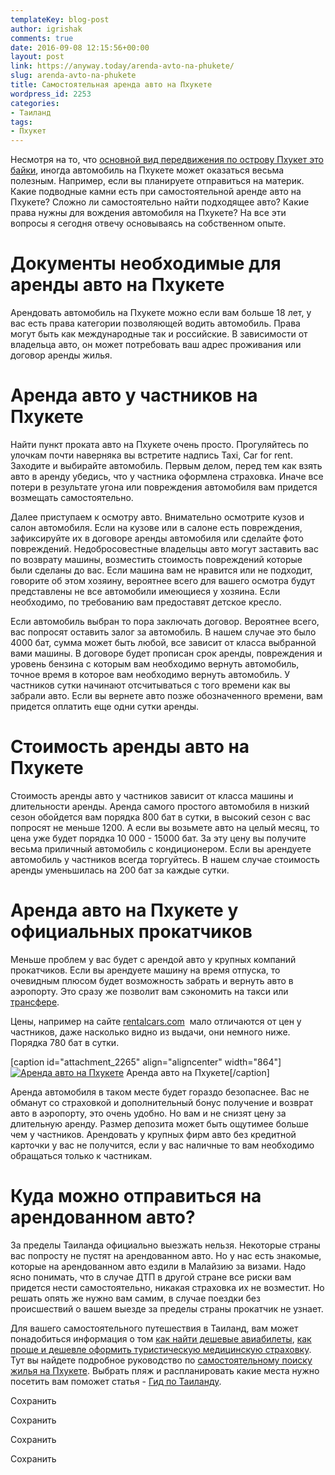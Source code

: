```yaml
---
templateKey: blog-post
author: igrishak
comments: true
date: 2016-09-08 12:15:56+00:00
layout: post
link: https://anyway.today/arenda-avto-na-phukete/
slug: arenda-avto-na-phukete
title: Самостоятельная аренда авто на Пхукете
wordpress_id: 2253
categories:
- Таиланд
tags:
- Пхукет
---
```


Несмотря на то, что [основной вид передвижения по острову Пхукет это байки](https://anyway.today/arenda-baika-na-phukete/), иногда автомобиль на Пхукете может оказаться весьма полезным. Например, если вы планируете отправиться на материк. Какие подводные камни есть при самостоятельной аренде авто на Пхукете? Сложно ли самостоятельно найти подходящее авто? Какие права нужны для вождения автомобиля на Пхукете? На все эти вопросы я сегодня отвечу основываясь на собственном опыте.




<!-- more -->





# Документы необходимые для аренды авто на Пхукете




Арендовать автомобиль на Пхукете можно если вам больше 18 лет, у вас есть права категории позволяющей водить автомобиль. Права могут быть как международные так и российские. В зависимости от владельца авто, он может потребовать ваш адрес проживания или договор аренды жилья.





# Аренда авто у частников на Пхукете




Найти пункт проката авто на Пхукете очень просто. Прогуляйтесь по улочкам почти наверняка вы встретите надпись Taxi, Car for rent. Заходите и выбирайте автомобиль. Первым делом, перед тем как взять авто в аренду убедись, что у частника оформлена страховка. Иначе все потери в результате угона или повреждения автомобиля вам придется возмещать самостоятельно.




Далее приступаем к осмотру авто. Внимательно осмотрите кузов и салон автомобиля. Если на кузове или в салоне есть повреждения, зафиксируйте их в договоре аренды автомобиля или сделайте фото повреждений. Недобросовестные владельцы авто могут заставить вас по возврату машины, возместить стоимость повреждений которые были сделаны до вас. Если машина вам не нравится или не подходит, говорите об этом хозяину, вероятнее всего для вашего осмотра будут представлены не все автомобили имеющиеся у хозяина. Если необходимо, по требованию вам предоставят детское кресло.




Если автомобиль выбран то пора заключать договор. Вероятнее всего, вас попросят оставить залог за автомобиль. В нашем случае это было 4000 бат, сумма может быть любой, все зависит от класса выбранной вами машины. В договоре будет прописан срок аренды, повреждения и уровень бензина с которым вам необходимо вернуть автомобиль, точное время в которое вам необходимо вернуть автомобиль. У частников сутки начинают отсчитываться с того времени как вы забрали авто. Если вы вернете авто позже обозначенного времени, вам придется оплатить еще одни сутки аренды.





# Стоимость аренды авто на Пхукете




Стоимость аренды авто у частников зависит от класса машины и длительности аренды. Аренда самого простого автомобиля в низкий сезон обойдется вам порядка 800 бат в сутки, в высокий сезон с вас попросят не меньше 1200. А если вы возьмете авто на целый месяц, то цена уже будет порядка 10 000 - 15000 бат. За эту цену вы получите весьма приличный автомобиль с кондиционером. Если вы арендуете автомобиль у частников всегда торгуйтесь. В нашем случае стоимость аренды уменьшилась на 200 бат за каждые сутки.





# Аренда авто на Пхукете у официальных прокатчиков




Меньше проблем у вас будет с арендой авто у крупных компаний прокатчиков. Если вы арендуете машину на время отпуска, то очевидным плюсом будет возможность забрать и вернуть авто в аэропорту. Это сразу же позволит вам сэкономить на такси или [трансфере](https://c1.travelpayouts.com/click?shmarker=14510&promo_id=151&source_type=link&type=click).




Цены, например на сайте [rentalcars.com](https://c13.travelpayouts.com/click?shmarker=14510&promo_id=456&source_type=link&type=click)  мало отличаются от цен у частников, даже насколько видно из выдачи, они немного ниже. Порядка 780 бат в сутки.




[caption id="attachment_2265" align="aligncenter" width="864"][![Аренда авто на Пхукете](https://anyway.today/wp-content/uploads/2016/09/TaiRentacar.png)](https://c13.travelpayouts.com/click?shmarker=14510&promo_id=456&source_type=link&type=click) Аренда авто на Пхукете[/caption]


Аренда автомобиля в таком месте будет гораздо безопаснее. Вас не обманут со страховкой и дополнительный бонус получение и возврат авто в аэропорту, это очень удобно. Но вам и не снизят цену за длительную аренду. Размер депозита может быть ощутимее больше чем у частников. Арендовать у крупных фирм авто без кредитной карточки у вас не получится, если у вас наличные то вам необходимо обращаться только к частникам.





# Куда можно отправиться на арендованном авто?




За пределы Таиланда официально выезжать нельзя. Некоторые страны вас попросту не пустят на арендованном авто. Но у нас есть знакомые, которые на арендованном авто ездили в Малайзию за визами. Надо ясно понимать, что в случае ДТП в другой стране все риски вам придется нести самостоятельно, никакая страховка их не возместит. Но решать опять же нужно вам самим, в случае поездки без происшествий о вашем выезде за пределы страны прокатчик не узнает.






Для вашего самостоятельного путешествия в Таиланд, вам может понадобиться информация о том [как найти дешевые авиабилеты](https://anyway.today/kak-naiti-deshevie-aviabileti/),  [как проще и дешевле оформить туристическую медицинскую страховку](https://anyway.today/zachem-nujna-turisticheskaya-medizinskay-strahovka/).  Тут вы найдете подробное руководство по [самостоятельному поиску жилья на Пхукете](https://anyway.today/samostoyatelnii-poisk-i-arendanedorogogo-jiliya-na-phukete/). Выбрать пляж и распланировать какие места нужно посетить вам поможет статья - [Гид по Таиланду](https://anyway.today/gid-po-tailandu/).



Сохранить

Сохранить

Сохранить

Сохранить
